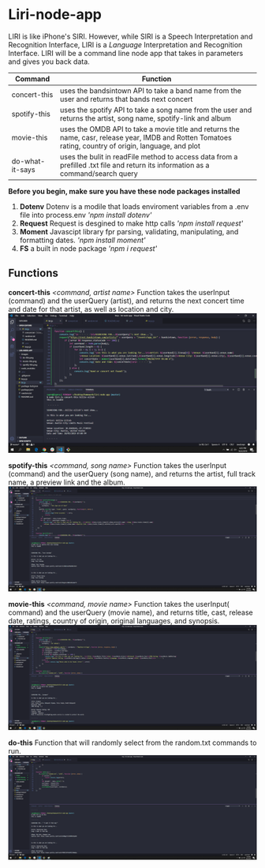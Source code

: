 # Liri-node-app

 LIRI is like iPhone's SIRI. However, while SIRI is a Speech Interpretation and Recognition Interface, LIRI is a _Language_ Interpretation and Recognition Interface. LIRI will be a command line node app that takes in parameters and gives you back data.

 | Command | Function |
 | --- | --- |
 | concert-this | uses the bandsintown API to take a band name from the user and returns that bands next concert |
 | spotify-this | uses the spotify API to take a song name from the user and returns the artist, song name, spotify-link and album |
 | movie-this | uses the OMDB API to take a movie title and returns the name, casr, release year, IMDB and Rotten Tomatoes rating, country of origin, language, and plot |
 | do-what-it-says | uses the bulit in readFile method to access data from a prefilled  .txt file and return its information as a command/search query |

**Before you begin, make sure you have these node packages installed**

1. **Dotenv** Dotenv is a modile that loads enviroment variables from a .env file into process.env
_'npm install dotenv'_
2. **Request** Request is desgined to make http calls 
_'npm install request'_
3. **Moment** Javascipt library fpr parsing, validating, manipulating, and formatting dates.
_'npm install moment'_
4. **FS** a built in node package
_'npm i request'_

## Functions

**concert-this**
_<command, artist name>_
Function takes the userInput (command) and the userQuery (artist), and returns the next concert time and date for that artist, as well as location and city. 
![image of concert-this](.\images\concert-this.png)

**spotify-this**
_<command, song name>_
Function takes the userInput (command) and the userQuery (song name), and returns the artist, full track name, a preview link and the album.
![image of spotify-this}](.\images\spotify-this.png)

**movie-this**
_<command, movie name>_
Function takes the userInput( command) and the userQuery (movie name), and returns title, cast, release date, ratings, country of origin, original languages, and synopsis.
![image of movie-this}](.\images\movie-this.png)

**do-this**
_<command>_
Function that will randomly select from the random.txt commands to run. 
![image of do-this}](.\images\do-this.png)
